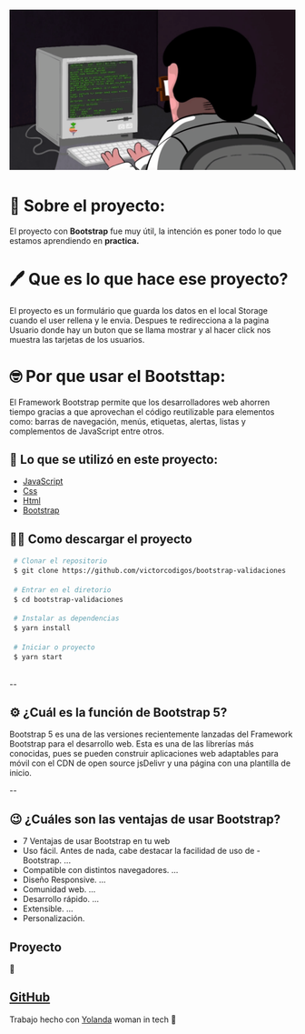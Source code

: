 <h1 aligh="center"> </h1> 

<h1>
  <img src="assets/1.gif"> </img>
  
  </h1> 


# 📂 Sobre el proyecto:

El proyecto con **Bootstrap** fue muy útil, la intención es poner todo lo que estamos aprendiendo en **practica.**

# 🖊️ Que es lo que hace ese proyecto? 

El proyecto es un formulário que guarda los datos en el local Storage cuando el user rellena y le envia.
Despues te redirecciona a la pagina Usuario donde hay un buton que se llama mostrar y al hacer click nos muestra
las tarjetas de los usuarios.

# 🤓 Por que usar el Bootsttap:

El Framework Bootstrap permite que los desarrolladores web ahorren tiempo gracias a que
 aprovechan el código reutilizable para elementos como: barras de navegación, 
  menús, etiquetas, alertas, listas y complementos de JavaScript entre otros.

## 🚀 Lo que se utilizó en este proyecto:

- [JavaScript](https://developer.mozilla.org/es/docs/Web/JavaScript)
- [Css](https://developer.mozilla.org/es/docs/Web/CSS)
- [Html](https://developer.mozilla.org/es/docs/Web/HTML)
- [Bootstrap](https://getbootstrap.com/)

##  👩‍💻 Como descargar el proyecto

```bash
 # Clonar el repositorio
 $ git clone https://github.com/victorcodigos/bootstrap-validaciones
 
 # Entrar en el diretorio
 $ cd bootstrap-validaciones

 # Instalar as dependencias
 $ yarn install

 # Iniciar o proyecto
 $ yarn start



```

--

## ⚙️ ¿Cuál es la función de Bootstrap 5?


Bootstrap 5 es una de las versiones recientemente lanzadas del Framework Bootstrap para el desarrollo web. Esta es una de las librerías más conocidas, pues se pueden construir aplicaciones web adaptables para móvil con el CDN de open source jsDelivr y una página con una plantilla de inicio.

--

## 😉 ¿Cuáles son las ventajas de usar Bootstrap?

- 7 Ventajas de usar Bootstrap en tu web
- Uso fácil. Antes de nada, cabe destacar la facilidad de uso de - Bootstrap. ...
- Compatible con distintos navegadores. ...
- Diseño Responsive. ...
- Comunidad web. ...
- Desarrollo rápido. ...
- Extensible. ...
- Personalización.

## Proyecto 

🔗

[GitHub](https://github.com/victorcodigos/bootstrap-validaciones/blob/main/index.html)
--
Trabajo hecho con [Yolanda](https://github.com/yolovi) woman in tech 💪
















  